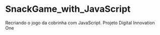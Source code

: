 # SnackGame_with_JavaScript
Recriando o jogo da cobrinha com JavaScript. Projeto Digital Innovation One
